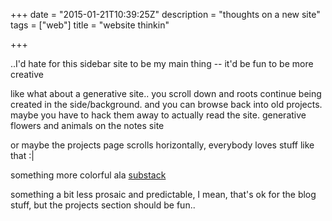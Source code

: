+++
date = "2015-01-21T10:39:25Z"
description = "thoughts on a new site"
tags = ["web"]
title = "website thinkin"

+++

..I'd hate for this sidebar site to be my main thing --
it'd be fun to be more creative

like what about a generative site..
you scroll down and roots continue being created in the side/background.
and you can browse back into old projects.
maybe you have to hack them away to actually read the site.
generative flowers and animals on the notes site

or maybe the projects page scrolls horizontally,
everybody loves stuff like that :|

something more colorful ala [substack](substack.net)

something a bit less prosaic and predictable,
I mean, that's ok for the blog stuff,
but the projects section should be fun..
